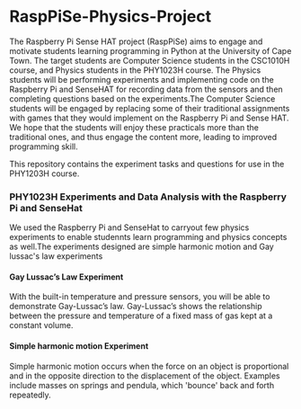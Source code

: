 # RaspPiSe-Physics-Project

The Raspberry Pi Sense HAT project (RaspPiSe) aims to engage and motivate students learning programming in Python at the University of Cape Town. The target students are Computer Science students in the CSC1010H course, and Physics students in the PHY1023H course. The Physics students will be performing experiments and implementing code on the Raspberry Pi and SenseHAT for recording data from the sensors and then completing questions based on the experiments.The Computer Science students will be engaged by replacing some of their traditional assignments with games that they would implement on the Raspberry Pi and Sense HAT. We hope that the students will enjoy these practicals more than the traditional ones, and thus engage the content more, leading to improved programming skill.

This repository contains the experiment tasks and questions for use in the PHY1203H course.

### PHY1023H Experiments and Data Analysis with the Raspberry Pi and SenseHat
We used the Raspberry Pi and SenseHat to carryout few physics experiments to enable studennts learn programming and physics concepts as well.The experiments designed are simple harmonic motion and Gay lussac's law experiments

#### Gay Lussac’s Law Experiment
With the built-in temperature and pressure sensors, you will be able to demonstrate Gay-Lussac’s law. Gay-Lussac’s shows the relationship between the pressure and temperature of a fixed mass of gas kept at a constant volume.

#### Simple harmonic motion Experiment
Simple harmonic motion occurs when the force on an object is proportional and in the opposite direction to the displacement of the object. Examples include masses on springs and pendula, which 'bounce' back and forth repeatedly.
